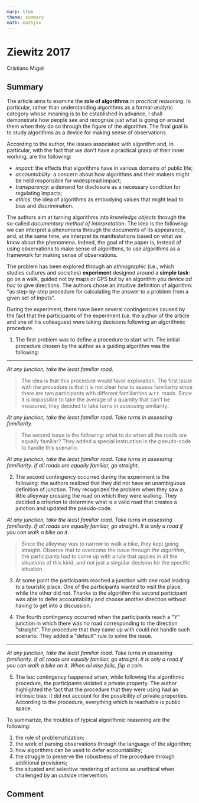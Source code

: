 ```yaml
---
marp: true
theme: summary
math: mathjax
---
```

# Ziewitz 2017

<div class="author">

Cristiano Migali

</div>

## Summary

The article aims to examine the **role of algorithms** in _practical reasoning_. In particular, rather than understanding algorithms as a formal-analytic category whose meaning is to be established in advance, I shall demonstrate how people see and recognize just what is going on around them when they do so through the figure of the algorithm. The final goal is to study algorithms as a device for making sense of observations.

According to the author, the issues associated with algorithm and, in particular, with the fact that we don't have a practical grasp of their inner working, are the following:
- _impact_: the effects that algorithms have in various domains of public life;
- _accountability_: a concern about how algorithms and their makers might be held responsible for widespread impact;
- _transparency_: a demand for disclosure as a necessary condition for regulating impacts;
- _ethics_: the idea of algorithms as embodying values that might lead to bias and discrimination.

The authors aim at turning algorithms into _knowledge objects_ through the so-called _documentary method of interpretation_.
The idea is the following: we can interpret a phenomena through the documents of its appearance, and, at the same time, we interpret its manifestations based on what we know about the phenomena.
Indeed, the goal of the paper is, instead of using observations to make sense of algorithms, to use algorithms as a framework for making sense of observations.

The problem has been explored through an _ethnographic_ (i.e., which studies cultures and societies) **experiment** designed around a **simple task**: go on a walk, guided not by maps or GPS but by an algorithm you device _ad hoc_ to give directions.
The authors chose an intuitive definition of algorithm: "as step-by-step procedure for calculating the answer to a problem from a given set of inputs". 

During the experiment, there have been several contingencies caused by the fact that the participants of the experiment (i.e. the author of the article and one of his colleagues) were taking decisions following an algorithmic procedure.

1. The first problem was to define a procedure to start with. The initial procedure chosen by the author as a guiding algorithm was the following:

---

<div class="centered-definition-expression">

_At any junction, take the least familiar road_.

</div>

> The idea is that this procedure would favor exploration.
The first issue with the procedure is that it is not clear how to assess familiarity since there are two participants with different familiarities w.r.t. roads. Since it is impossible to take the average of a quantity that can't be measured, they decided to take turns in assessing similarity:

<div class="centered-definition-expression">

_At any junction, take the least familiar road_.
_Take turns in assessing familiarity_.

</div>

> The second issue is the following: what to do when all the roads are equally familiar? They added a special instruction in the pseudo-code to handle this scenario.

<div class="centered-definition-expression">

_At any junction, take the least familiar road_.
_Take turns in assessing familiarity_.
_If all roads are equally familiar, go straight_.

</div>

2. The second contingency occurred during the experiment is the following: the authors realized that they did not have an unambiguous definition of junction. They recognized the problem when they saw a little alleyway crossing the road on which they were walking. They decided a criterion to determine what is a valid road that creates a junction and updated the pseudo-code.

<div class="centered-definition-expression">

_At any junction, take the least familiar road_.
_Take turns in assessing familiarity_.
_If all roads are equally familiar, go straight_.
_It is only a road if you can walk a bike on it_.

</div>

> Since the alleyway was to narrow to walk a bike, they kept going straight.
Observe that to overcome the issue _through the algorithm_, the participants had to come up with a rule that applies in all the situations of this kind, and not just a singular decision for the specific situation.

3. At some point the participants reached a junction with one road leading to a touristic place. One of the participants wanted to visit the place, while the other did not. Thanks to the algorithm the second participant was able to defer accountability and choose another direction without having to get into a discussion.

4. The fourth contingency occurred when the participants reach a "Y" junction in which there was no road corresponding to the direction "straight". The procedure that they came up with could not handle such scenario. They added a "default" rule to solve the issue.

---

<div class="centered-definition-expression">

_At any junction, take the least familiar road_.
_Take turns in assessing familiarity_.
_If all roads are equally familiar, go straight_.
_It is only a road if you can walk a bike on it_.
_When all else fails, flip a coin_.

</div>

5. The last contingency happened when, while following the algorithmic procedure, the participants violated a private property. The author highlighted the fact that the procedure that they were using had an intrinsic bias: it did not account for the possibility of private properties. According to the procedure, everything which is reachable is public space.

To summarize, the troubles of typical algorithmic reasoning are the following:
1. the role of problematization;
2. the work of parsing observations through the language of the algorithm;
3. how algorithms can be used to defer accountability;
4. the struggle to preserve the robustness of the procedure through additional provisions;
5. the situated and selective rendering of actions as unethical when challenged by an outside intervention.

## Comment



